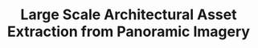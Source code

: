 ---
title: "Large Scale Architectural Asset Extraction from Panoramic Imagery"
venue: IEEE Transactions in Visualization and Computer Graphics (TVCG) 2020.
year: 2020
authors: 
- Peihao Zhu
- Wamiq Para
- Anna Frühstück
- John Femiani
- Peter Wonka
thumbnail: assets/publications/architectural_assets.jpg
links:
- name: PDF
  type: pdf
  url: 'https://repository.kaust.edu.sa/bitstream/10754/668200/1/09145640.pdf'
- name: Code
  type: github
  url: https://github.com/ZPdesu/lsaa-dataset
citation: 
  linkname: panoramic
  text: >
    @article{Zhu2020Panoramic,
      &nbsp;&nbsp;title = {Large Scale Architectural Asset Extraction from Panoramic Imagery},
      &nbsp;&nbsp;author = {Zhu, Peihao and Para, Wamiq and Fr{\"u}hst{\"u}ck, Anna and Femiani, John and Wonka, Peter},
      &nbsp;&nbsp;journal = {IEEE Transactions in Visualization and Computer Graphics (TVCG)},
      &nbsp;&nbsp;year={2020},
      &nbsp;&nbsp;volume={28},
      &nbsp;&nbsp;number={2},
      &nbsp;&nbsp;pages={1301-1316},
    }
---